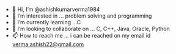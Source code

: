 - 👋 Hi, I’m @ashishkumarverma1984
- 👀 I’m interested in ... problem solving and programming
- 🌱 I’m currently learning ...C
- 💞️ I’m looking to collaborate on ... C, C++, Java, Oracle, Python
- 📫 How to reach me ... i can be reached on my email id verma.ashish22@gmail.com

<!---
ashishkumarverma1984/ashishkumarverma1984 is a ✨ special ✨ repository because its `README.md` (this file) appears on your GitHub profile.
You can click the Preview link to take a look at your changes.
--->
